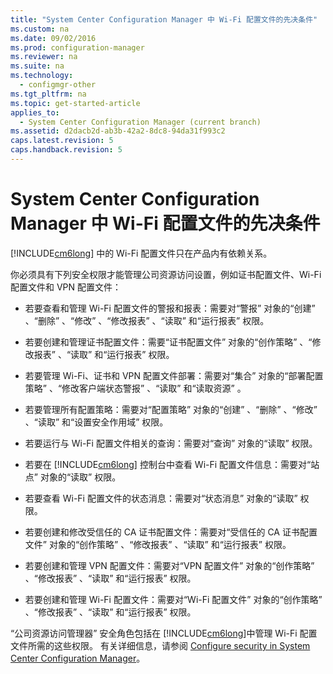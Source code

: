 ```yaml
---
title: "System Center Configuration Manager 中 Wi-Fi 配置文件的先决条件"
ms.custom: na
ms.date: 09/02/2016
ms.prod: configuration-manager
ms.reviewer: na
ms.suite: na
ms.technology: 
  - configmgr-other
ms.tgt_pltfrm: na
ms.topic: get-started-article
applies_to: 
  - System Center Configuration Manager (current branch)
ms.assetid: d2dacb2d-ab3b-42a2-8dc8-94da31f993c2
caps.latest.revision: 5
caps.handback.revision: 5
---
```

# System Center Configuration Manager 中 Wi-Fi 配置文件的先决条件
[!INCLUDE[cm6long](../LocTest/includes/cm6long_md.md)] 中的 Wi-Fi 配置文件只在产品内有依赖关系。  
  
 你必须具有下列安全权限才能管理公司资源访问设置，例如证书配置文件、Wi-Fi 配置文件和 VPN 配置文件：  
  
-   若要查看和管理 Wi-Fi 配置文件的警报和报表：需要对“警报” 对象的“创建” 、“删除” 、“修改” 、“修改报表” 、“读取”  和“运行报表”  权限。  
  
-   若要创建和管理证书配置文件：需要“证书配置文件” 对象的“创作策略” 、“修改报表” 、“读取”  和“运行报表”  权限。  
  
-   若要管理 Wi-Fi、证书和 VPN 配置文件部署：需要对“集合” 对象的“部署配置策略” 、“修改客户端状态警报” 、“读取”  和“读取资源”  。  
  
-   若要管理所有配置策略：需要对“配置策略” 对象的“创建” 、“删除” 、“修改” 、“读取”  和“设置安全作用域”  权限。  
  
-   若要运行与 Wi-Fi 配置文件相关的查询：需要对“查询”  对象的“读取”  权限。  
  
-   若要在 [!INCLUDE[cm6long](../LocTest/includes/cm6long_md.md)] 控制台中查看 Wi-Fi 配置文件信息：需要对“站点”  对象的“读取”  权限。  
  
-   若要查看 Wi-Fi 配置文件的状态消息：需要对“状态消息”  对象的“读取”  权限。  
  
-   若要创建和修改受信任的 CA 证书配置文件：需要对“受信任的 CA 证书配置文件” 对象的“创作策略” 、“修改报表” 、“读取”  和“运行报表”  权限。  
  
-   若要创建和管理 VPN 配置文件：需要对“VPN 配置文件” 对象的“创作策略” 、“修改报表” 、“读取”  和“运行报表”  权限。  
  
-   若要创建和管理 Wi-Fi 配置文件：需要对“Wi-Fi 配置文件” 对象的“创作策略” 、“修改报表” 、“读取”  和“运行报表”  权限。  
  
 “公司资源访问管理器”  安全角色包括在 [!INCLUDE[cm6long](../LocTest/includes/cm6long_md.md)]中管理 Wi-Fi 配置文件所需的这些权限。 有关详细信息，请参阅 [Configure security in System Center Configuration Manager](../LocTest/Configure-security-in-System-Center-Configuration-Manager.md)。